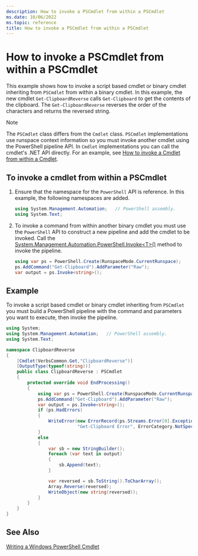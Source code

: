 ```yaml
---
description: How to invoke a PSCmdlet from within a PSCmdlet
ms.date: 10/06/2022
ms.topic: reference
title: How to invoke a PSCmdlet from within a PSCmdlet
---
```

# How to invoke a PSCmdlet from within a PSCmdlet

This example shows how to invoke a script based cmdlet or binary cmdlet inheriting from `PSCmdlet`
from within a binary cmdlet. In this example, the new cmdlet `Get-ClipboardReverse` calls
`Get-Clipboard` to get the contents of the clipboard. The `Get-ClipboardReverse` reverses the order
of the characters and returns the reversed string.

> [!NOTE]
> The `PSCmdlet` class differs from the `Cmdlet` class. `PSCmdlet` implementations use
> runspace context information so you must invoke another cmdlet using the PowerShell pipeline API.
> In `Cmdlet` implementations you can call the cmdlet's .NET API directly. For an example, see
> [How to invoke a Cmdlet from within a Cmdlet][03].

## To invoke a cmdlet from within a PSCmdlet

1. Ensure that the namespace for the `PowerShell` API is reference. In this example, the following
   namespaces are added.

    ```csharp
    using System.Management.Automation;   // PowerShell assembly.
    using System.Text;
    ```

1. To invoke a command from within another binary cmdlet you must use the `PowerShell` API to
   construct a new pipeline and add the cmdlet to be invoked. Call the
   [System.Management.Automation.PowerShell.Invoke\<T>()][01] method to invoke the pipeline.

    ```csharp
    using var ps = PowerShell.Create(RunspaceMode.CurrentRunspace);
    ps.AddCommand("Get-Clipboard").AddParameter("Raw");
    var output = ps.Invoke<string>();
    ```

## Example

To invoke a script based cmdlet or binary cmdlet inheriting from `PSCmdlet` you must build a
PowerShell pipeline with the command and parameters you want to execute, then invoke the pipeline.

```csharp
using System;
using System.Management.Automation;   // PowerShell assembly.
using System.Text;

namespace ClipboardReverse
{
    [Cmdlet(VerbsCommon.Get,"ClipboardReverse")]
    [OutputType(typeof(string))]
    public class ClipboardReverse : PSCmdlet
    {
        protected override void EndProcessing()
        {
            using var ps = PowerShell.Create(RunspaceMode.CurrentRunspace);
            ps.AddCommand("Get-Clipboard").AddParameter("Raw");
            var output = ps.Invoke<string>();
            if (ps.HadErrors)
            {
                WriteError(new ErrorRecord(ps.Streams.Error[0].Exception,
                           "Get-Clipboard Error", ErrorCategory.NotSpecified, null));
            }
            else
            {
                var sb = new StringBuilder();
                foreach (var text in output)
                {
                    sb.Append(text);
                }

                var reversed = sb.ToString().ToCharArray();
                Array.Reverse(reversed);
                WriteObject(new string(reversed));
            }
        }
    }
}
```

## See Also

[Writing a Windows PowerShell Cmdlet][02]

<!-- link references -->
[01]: /dotnet/api/system.management.automation.powershell.invoke#system-management-automation-powershell-invoke-1
[02]: ./writing-a-windows-powershell-cmdlet.md
[03]: ./how-to-invoke-a-cmdlet-from-within-a-cmdlet.md
